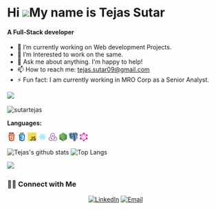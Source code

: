 Hi ![](https://user-images.githubusercontent.com/18350557/176309783-0785949b-9127-417c-8b55-ab5a4333674e.gif)My name is Tejas Sutar
======================================================================================================================================
<h4>A Full-Stack developer</h4>

- 🔭 I’m currently working on Web development Projects.
- 🌱 I’m Interested to work on the same.
- 💬 Ask me about anything. I'm happy to help!
- 📫 How to reach me: tejas.sutar09@gmail.com
- ⚡ Fun fact: I am currently working in MRO Corp as a Senior Analyst.

<a href="https://www.github.com/sutartejas" target="_blank" rel="noreferrer"><img
src="https://img.shields.io/github/followers/sutartejas?logo=github&style=for-the-badge&color=0891b2&labelColor=1c1917" /></a>
<p align="left"> <img src="https://komarev.com/ghpvc/?username=sutartejas&label=Profile%20views&color=0e75b6&style=flat" alt="sutartejas" /> </p>

**Languages:**  

<code><img height="20" src="https://raw.githubusercontent.com/github/explore/80688e429a7d4ef2fca1e82350fe8e3517d3494d/topics/html/html.png"></code>
<code><img height="20" src="https://raw.githubusercontent.com/github/explore/80688e429a7d4ef2fca1e82350fe8e3517d3494d/topics/css/css.png"></code>
<code><img height="20" src="https://raw.githubusercontent.com/github/explore/80688e429a7d4ef2fca1e82350fe8e3517d3494d/topics/javascript/javascript.png"></code>
<code><img height="20" src="https://raw.githubusercontent.com/github/explore/80688e429a7d4ef2fca1e82350fe8e3517d3494d/topics/react/react.png"></code>
<code><img height="20" src="https://raw.githubusercontent.com/github/explore/80688e429a7d4ef2fca1e82350fe8e3517d3494d/topics/redux/redux.png"></code>
<code><img height="20" src="https://raw.githubusercontent.com/github/explore/80688e429a7d4ef2fca1e82350fe8e3517d3494d/topics/nodejs/nodejs.png"></code>
<code><img height="20" src="https://raw.githubusercontent.com/github/explore/80688e429a7d4ef2fca1e82350fe8e3517d3494d/topics/postgresql/postgresql.png"></code>
<code><img height="20" src="https://raw.githubusercontent.com/github/explore/80688e429a7d4ef2fca1e82350fe8e3517d3494d/topics/graphql/graphql.png"></code>

![Tejas's github stats](https://github-readme-stats.vercel.app/api?username=sutartejas&theme=tokyonight&show_icons=true&hide=["issues"])
![Top Langs](https://github-readme-stats.vercel.app/api/top-langs/?username=sutartejas&theme=tokyonight&layout=compact)

![](https://komarev.com/ghpvc/?username=sutartejas)


<h3> 🤝🏻 Connect with Me </h3>

<p align="center">
<a href="https://www.linkedin.com/in/tejassutar/"><img alt="LinkedIn" src="https://img.shields.io/badge/LinkedIn-tejassutar-blue?style=flat-square&logo=linkedin"></a>
<a href="mailto:tejas.sutar09@gmail.com"><img alt="Email" src="https://img.shields.io/badge/Email-tejas.sutar09@gmail.com-blue?style=flat-square&logo=gmail"></a>
</p>

 <!--⭐️ From [Tejas Sutar](https://github.com/sutartejas)-->
